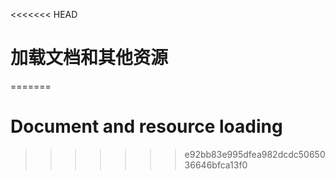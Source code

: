 <<<<<<< HEAD
# 加载文档和其他资源
=======

# Document and resource loading
>>>>>>> e92bb83e995dfea982dcdc5065036646bfca13f0
